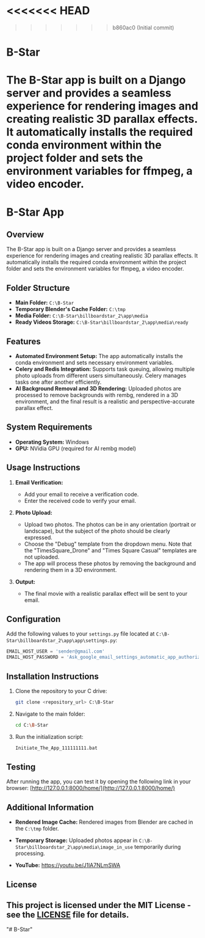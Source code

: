 <<<<<<< HEAD
=======

>>>>>>> b860ac0 (Initial commit)
# B-Star
The B-Star app is built on a Django server and provides a seamless experience for rendering images and creating realistic 3D parallax effects. It automatically installs the required conda environment within the project folder and sets the environment variables for ffmpeg, a video encoder.
=======

# B-Star App

## Overview

The B-Star app is built on a Django server and provides a seamless experience for rendering images and creating realistic 3D parallax effects. It automatically installs the required conda environment within the project folder and sets the environment variables for ffmpeg, a video encoder.

## Folder Structure

- **Main Folder:** `C:\B-Star`
- **Temporary Blender's Cache Folder:** `C:\tmp`
- **Media Folder:** `C:\B-Star\billboardstar_2\app\media`
- **Ready Videos Storage:** `C:\B-Star\billboardstar_2\app\media\ready`

## Features

- **Automated Environment Setup:** The app automatically installs the conda environment and sets necessary environment variables.
- **Celery and Redis Integration:** Supports task queuing, allowing multiple photo uploads from different users simultaneously. Celery manages tasks one after another efficiently.
- **AI Background Removal and 3D Rendering:** Uploaded photos are processed to remove backgrounds with rembg, rendered in a 3D environment, and the final result is a realistic and perspective-accurate parallax effect.

## System Requirements

- **Operating System:** Windows
- **GPU:** NVidia GPU (required for AI rembg model)

## Usage Instructions

1. **Email Verification:**
   - Add your email to receive a verification code.
   - Enter the received code to verify your email.

2. **Photo Upload:**
   - Upload two photos. The photos can be in any orientation (portrait or landscape), but the subject of the photo should be clearly expressed.
   - Choose the "Debug" template from the dropdown menu. Note that the "TimesSquare_Drone" and "Times Square Casual" templates are not uploaded.
   - The app will process these photos by removing the background and rendering them in a 3D environment.

3. **Output:**
   - The final movie with a realistic parallax effect will be sent to your email.

## Configuration

Add the following values to your `settings.py` file located at `C:\B-Star\billboardstar_2\app\app\settings.py`:

```python
EMAIL_HOST_USER = 'sender@gmail.com'
EMAIL_HOST_PASSWORD = 'Ask_google_email_settings_automatic_app_authorization'
```

## Installation Instructions

1. Clone the repository to your C drive:
   ```sh
   git clone <repository_url> C:\B-Star
   ```

2. Navigate to the main folder:
   ```sh
   cd C:\B-Star
   ```

3. Run the initialization script:
   ```sh
   Initiate_The_App_111111111.bat
   ```

## Testing

After running the app, you can test it by opening the following link in your browser: [http://127.0.0.1:8000/home/](http://127.0.0.1:8000/home/)

## Additional Information

- **Rendered Image Cache:** Rendered images from Blender are cached in the `C:\tmp` folder.
- **Temporary Storage:** Uploaded photos appear in `C:\B-Star\billboardstar_2\app\media\image_in_use` temporarily during processing.

- **YouTube:** https://youtu.be/J1lA7NLmSWA

## License

This project is licensed under the MIT License - see the [LICENSE](LICENSE) file for details.
---

"# B-Star" 
